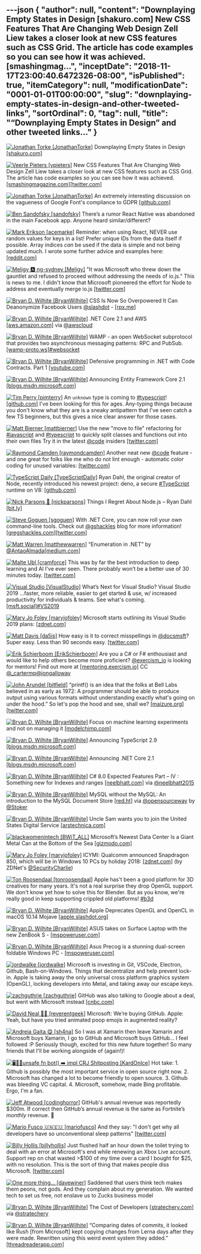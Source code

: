 ---json
{
  "author": null,
  "content": "Downplaying Empty States in Design [shakuro.com] New CSS Features That Are Changing Web Design              Zell Liew takes a closer look at new CSS features such as CSS Grid. The article has code examples so you can see how it was achieved. [smashingmag...",
  "inceptDate": "2018-11-17T23:00:40.6472326-08:00",
  "isPublished": true,
  "itemCategory": null,
  "modificationDate": "0001-01-01T00:00:00",
  "slug": "downplaying-empty-states-in-design-and-other-tweeted-links",
  "sortOrdinal": 0,
  "tag": null,
  "title": "“Downplaying Empty States in Design” and other tweeted links…"
}
---

[<img alt="Jonathan Torke [JonathanTorke]" src="https://songhay.blob.core.windows.net:443/shared-social-twitter/JonathanTorke.jpg">](https://t.co/xJko0PKiSE) Downplaying Empty States in Design [[shakuro.com]](https://shakuro.com/blog/downplaying-empty-states-in-design)

[<img alt="Veerle Pieters [vpieters]" src="https://songhay.blob.core.windows.net:443/shared-social-twitter/vpieters.png">](http://t.co/A4ZEwCEPEs) New CSS Features That Are Changing Web Design Zell Liew takes a closer look at new CSS features such as CSS Grid. The article has code examples so you can see how it was achieved. [[smashingmagazine.com]](https://www.smashingmagazine.com/2018/05/future-of-web-design/)[[twitter.com]](https://twitter.com/vpieters/status/1004683889821077506/photo/1)

[<img alt="Jonathan Torke [JonathanTorke]" src="https://songhay.blob.core.windows.net:443/shared-social-twitter/JonathanTorke.jpg">](https://t.co/xJko0PKiSE) An extremely interesting discussion on the vagueness of Google Font's compliance to GDPR [[github.com]](https://github.com/google/fonts/issues/1495)

[<img alt="Ben Sandofsky [sandofsky]" src="https://songhay.blob.core.windows.net:443/shared-social-twitter/sandofsky.jpg">](https://t.co/dkm4Y9BqYx) There’s a rumor React Native was abandoned in the main Facebook app. Anyone heard similar/different? 

[<img alt="Mark Erikson [acemarke]" src="https://songhay.blob.core.windows.net:443/shared-social-twitter/acemarke.jpg">](https://t.co/ZGhMzNeGtN) Reminder: when using React, NEVER use random values for keys in a list! Prefer unique IDs from the data itself if possible. Array indices _can_ be used if the data is simple and not being updated much. I wrote some further advice and examples here: [[reddit.com]](https://www.reddit.com/r/reactjs/comments/8o5oqe/beginners_thread_easy_question_june_2018/e05jfu8/?context=3)

[<img alt="Meligy 🅰️ ng-sydney [Meligy]" src="https://songhay.blob.core.windows.net:443/shared-social-twitter/Meligy.jpeg">](https://t.co/l318930X1B) "It was Microsoft who threw down the gauntlet and refused to proceed without addressing the needs of io.js." This is news to me. I didn't know that Microsoft pioneered the effort for Node to address and eventually merge io.js [[twitter.com]](https://twitter.com/dshaw/status/1003628628939337729)

[<img alt="Bryan D. Wilhite [BryanWilhite]" src="https://songhay.blob.core.windows.net:443/shared-social-twitter/BryanWilhite.jpeg">](http://t.co/UNdqV0Z1zz) CSS Is Now So Overpowered It Can Deanonymize Facebook Users [@slashdot](http://twitter.com/@slashdot) - [[rpx.me]](http://rpx.me/hc-cm)

[<img alt="Bryan D. Wilhite [BryanWilhite]" src="https://songhay.blob.core.windows.net:443/shared-social-twitter/BryanWilhite.jpeg">](http://t.co/UNdqV0Z1zz) .NET Core 2.1 and AWS [[aws.amazon.com]](https://aws.amazon.com/blogs/developer/net-core-2-1-and-aws/) via [@awscloud](http://twitter.com/@awscloud)

[<img alt="Bryan D. Wilhite [BryanWilhite]" src="https://songhay.blob.core.windows.net:443/shared-social-twitter/BryanWilhite.jpeg">](http://t.co/UNdqV0Z1zz) WAMP - an open WebSocket subprotocol that provides two asynchronous messaging patterns: RPC and PubSub. [[wamp-proto.ws]](http://wamp-proto.ws)[#websocket](http://twitter.com/search?q='%23websocket)

[<img alt="Bryan D. Wilhite [BryanWilhite]" src="https://songhay.blob.core.windows.net:443/shared-social-twitter/BryanWilhite.jpeg">](http://t.co/UNdqV0Z1zz) Defensive programming in .NET with Code Contracts. Part 1 [[youtube.com]](https://www.youtube.com/watch?v=oLUkB076yz0)

[<img alt="Bryan D. Wilhite [BryanWilhite]" src="https://songhay.blob.core.windows.net:443/shared-social-twitter/BryanWilhite.jpeg">](http://t.co/UNdqV0Z1zz) Announcing Entity Framework Core 2.1 [[blogs.msdn.microsoft.com]](https://blogs.msdn.microsoft.com/dotnet/2018/05/30/announcing-entity-framework-core-2-1/)

[<img alt="Tim Perry [pimterry]" src="https://songhay.blob.core.windows.net:443/shared-social-twitter/pimterry.jpg">](https://t.co/IVK3sdH90F) An `unknown` type is coming to [#typescript](http://twitter.com/search?q='%23typescript)! [[github.com]](https://github.com/Microsoft/TypeScript/pull/24439) I've been looking for this for ages. Any-typing things because you don't know what they are is a sneaky antipattern that I've seen catch a few TS beginners, but this gives a nice clear answer for those cases. 

[<img alt="Matt Bierner [mattbierner]" src="https://songhay.blob.core.windows.net:443/shared-social-twitter/mattbierner.jpg">](https://t.co/NnCC3iFhHa) Use the new "move to file" refactoring for [#javascript](http://twitter.com/search?q='%23javascript) and [#typescript](http://twitter.com/search?q='%23typescript) to quickly split classes and functions out into their own files Try it in the latest [@code](http://twitter.com/@code) insiders [[twitter.com]](https://twitter.com/mattbierner/status/1003703683123560448/photo/1)

[<img alt="Raymond Camden [raymondcamden]" src="https://songhay.blob.core.windows.net:443/shared-social-twitter/raymondcamden.jpg">](https://t.co/VH4RpkQlKu) Another neat new [@code](http://twitter.com/@code) feature - and one great for folks like me who do not lint enough - automatic color coding for unused variables: [[twitter.com]](https://twitter.com/raymondcamden/status/1004005584180600832/photo/1)

[<img alt="TypeScript Daily [TypeScriptDaily]" src="https://songhay.blob.core.windows.net:443/shared-social-twitter/TypeScriptDaily.jpg">](https://t.co/M5FGMV4Cva) Ryan Dahl, the original creator of Node, recently introduced his newest project: deno, a secure [#TypeScript](http://twitter.com/search?q='%23TypeScript) runtime on V8: [[github.com]](https://github.com/ry/deno)

[<img alt="Nick Parsons 🚀 [nickparsons]" src="https://songhay.blob.core.windows.net:443/shared-social-twitter/nickparsons.jpg">](https://t.co/MaZ05UyoKv) Things I Regret About Node.js – Ryan Dahl [[bit.ly]](http://bit.ly/2Ju4ZrF)

[<img alt="Steve Goguen [sgoguen]" src="https://songhay.blob.core.windows.net:443/shared-social-twitter/sgoguen.jpg">](https://twitter.com/sgoguen) With .NET Core, you can now roll your own command-line tools. Check out [@gshackles](http://twitter.com/@gshackles) blog for more information! [[gregshackles.com]](https://gregshackles.com/writing-net-core-global-tools-with-fsharp/)[[twitter.com]](https://twitter.com/sgoguen/status/1004021064010104832/video/1)

[<img alt="Matt Warren [matthewwarren]" src="https://songhay.blob.core.windows.net:443/shared-social-twitter/matthewwarren.jpg">](https://t.co/aUoVqLXQJU) “Enumeration in .NET” by [@AntaoAlmada](http://twitter.com/@AntaoAlmada)[[medium.com]](https://medium.com/@antao.almada/enumeration-in-net-d5674921512e)

[<img alt="Malte Ubl [cramforce]" src="https://songhay.blob.core.windows.net:443/shared-social-twitter/cramforce.jpg">](https://t.co/492oKgxX25) This was by far the best introduction to deep learning and AI I’ve ever seen. There probably won’t be a better use of 30 minutes today. [[twitter.com]](https://twitter.com/jsconfeu/status/1004329485695705088)

[<img alt="Visual Studio [VisualStudio]" src="https://songhay.blob.core.windows.net:443/shared-social-twitter/VisualStudio.jpg">](http://t.co/OqnL9IGcUY) What’s Next for Visual Studio? Visual Studio 2019 ...faster, more reliable, easier to get started &amp; use, w/ increased productivity for individuals &amp; teams. See what's coming. [[msft.social]](http://msft.social/3AIVRg)[#VS2019](http://twitter.com/search?q='%23VS2019)

[<img alt="Mary Jo Foley [maryjofoley]" src="https://songhay.blob.core.windows.net:443/shared-social-twitter/maryjofoley.png">](http://t.co/qJf6Vbi9nq) Microsoft starts outlining its Visual Studio 2019 plans: [[zdnet.com]](https://www.zdnet.com/article/microsoft-starts-outlining-its-visual-studio-2019-plans/)

[<img alt="Matt Davis [da5is]" src="https://songhay.blob.core.windows.net:443/shared-social-twitter/da5is.jpg">](https://t.co/TLcfxumJ44) How easy is it to correct misspellings in [@docsmsft](http://twitter.com/@docsmsft)? Super easy. Less than 90 seconds easy. [[twitter.com]](https://twitter.com/da5is/status/1004393041384411138/video/1)

[<img alt="Erik Schierboom [ErikSchierboom]" src="https://songhay.blob.core.windows.net:443/shared-social-twitter/ErikSchierboom.jpeg">](https://t.co/WXoNxJk0zK) Are you a C# or F# enthousiast and would like to help others become more proficient? [@exercism_io](http://twitter.com/@exercism_io) is looking for mentors! Find out more at [[mentoring.exercism.io]](http://mentoring.exercism.io/) CC [@_cartermp](http://twitter.com/@_cartermp)[@jongalloway](http://twitter.com/@jongalloway)

[<img alt="John Arundel [bitfield]" src="https://songhay.blob.core.windows.net:443/shared-social-twitter/bitfield.jpeg">](https://t.co/OfjPk1VNvq) “printf() is an idea that the folks at Bell Labs believed in as early as 1972: A programmer should be able to produce output using various formats without understanding exactly what's going on under the hood.” So let's pop the hood and see, shall we? [[maizure.org]](http://www.maizure.org/projects/printf/index.html)[[twitter.com]](https://twitter.com/bitfield/status/1004453648997511168/photo/1)

[<img alt="Bryan D. Wilhite [BryanWilhite]" src="https://songhay.blob.core.windows.net:443/shared-social-twitter/BryanWilhite.jpeg">](http://t.co/UNdqV0Z1zz) Focus on machine learning experiments and not on managing it [[modelchimp.com]](http://modelchimp.com)

[<img alt="Bryan D. Wilhite [BryanWilhite]" src="https://songhay.blob.core.windows.net:443/shared-social-twitter/BryanWilhite.jpeg">](http://t.co/UNdqV0Z1zz) Announcing TypeScript 2.9 [[blogs.msdn.microsoft.com]](https://blogs.msdn.microsoft.com/typescript/2018/05/31/announcing-typescript-2-9/)

[<img alt="Bryan D. Wilhite [BryanWilhite]" src="https://songhay.blob.core.windows.net:443/shared-social-twitter/BryanWilhite.jpeg">](http://t.co/UNdqV0Z1zz) Announcing .NET Core 2.1 [[blogs.msdn.microsoft.com]](https://blogs.msdn.microsoft.com/dotnet/2018/05/30/announcing-net-core-2-1/)

[<img alt="Bryan D. Wilhite [BryanWilhite]" src="https://songhay.blob.core.windows.net:443/shared-social-twitter/BryanWilhite.jpeg">](http://t.co/UNdqV0Z1zz) C# 8.0 Expected Features Part – IV : Something new for Indexes and ranges [[neelbhatt.com]](https://neelbhatt.com/2018/05/26/c-8-0-expected-features-part-iv-something-new-for-indexes-and-ranges/) via [@neelbhatt2015](http://twitter.com/@neelbhatt2015)

[<img alt="Bryan D. Wilhite [BryanWilhite]" src="https://songhay.blob.core.windows.net:443/shared-social-twitter/BryanWilhite.jpeg">](http://t.co/UNdqV0Z1zz) MySQL without the MySQL: An introduction to the MySQL Document Store [[red.ht]](https://red.ht/2soFMVR) via [@opensourceway](http://twitter.com/@opensourceway) by [@Stoker](http://twitter.com/@Stoker)

[<img alt="Bryan D. Wilhite [BryanWilhite]" src="https://songhay.blob.core.windows.net:443/shared-social-twitter/BryanWilhite.jpeg">](http://t.co/UNdqV0Z1zz) Uncle Sam wants you to join the United States Digital Service [[arstechnica.com]](https://arstechnica.com/?post_type=post&p=1318307)

[<img alt="blackwomenintech [BWiT_ALL]" src="https://songhay.blob.core.windows.net:443/shared-social-twitter/BWiT_ALL.jpeg">](https://t.co/Z1JeN5MH6T) Microsoft’s Newest Data Center Is a Giant Metal Can at the Bottom of the Sea [[gizmodo.com]](https://gizmodo.com/microsofts-newest-data-center-is-a-giant-metal-can-at-t-1826606291/amp)

[<img alt="Mary Jo Foley [maryjofoley]" src="https://songhay.blob.core.windows.net:443/shared-social-twitter/maryjofoley.png">](http://t.co/qJf6Vbi9nq) ICYMI: Qualcomm announced Snapdragon 850, which will be in Windows 10 PCs by holiday 2018: [[zdnet.com]](https://www.zdnet.com/article/qualcomm-launches-snapdragon-850-platform-boosts-always-connected-windows-10-pcs/) (by ZDNet's [@SecurityCharlie](http://twitter.com/@SecurityCharlie)) 

[<img alt="Ton Roosendaal [tonroosendaal]" src="https://songhay.blob.core.windows.net:443/shared-social-twitter/tonroosendaal.jpg">](http://t.co/qyUTJwDz4a) Apple has't been a good platform for 3D creatives for many years. It's not a real surprise they drop OpenGL support. We don't know yet how to solve this for Blender. But as you know, we're really good in keep supporting crippled old platforms! [#b3d](http://twitter.com/search?q='%23b3d)

[<img alt="Bryan D. Wilhite [BryanWilhite]" src="https://songhay.blob.core.windows.net:443/shared-social-twitter/BryanWilhite.jpeg">](http://t.co/UNdqV0Z1zz) Apple Deprecates OpenGL and OpenCL in macOS 10.14 Mojave [[apple.slashdot.org]](https://apple.slashdot.org/story/18/06/05/1719205/apple-deprecates-opengl-and-opencl-in-macos-1014-mojave?utm_source=rss1.0mainlinkanon&utm_medium=feed)

[<img alt="Bryan D. Wilhite [BryanWilhite]" src="https://songhay.blob.core.windows.net:443/shared-social-twitter/BryanWilhite.jpeg">](http://t.co/UNdqV0Z1zz) ASUS takes on Surface Laptop with the new ZenBook S - [[mspoweruser.com]](https://mspoweruser.com/asus-takes-on-surface-laptop-with-the-new-zenbook-s/)

[<img alt="Bryan D. Wilhite [BryanWilhite]" src="https://songhay.blob.core.windows.net:443/shared-social-twitter/BryanWilhite.jpeg">](http://t.co/UNdqV0Z1zz) Asus Precog is a stunning dual-screen foldable Windows PC - [[mspoweruser.com]](https://mspoweruser.com/asus-precog-is-a-stunning-dual-screen-foldable-windows-pc/)

[<img alt="jordwalke [jordwalke]" src="https://songhay.blob.core.windows.net:443/shared-social-twitter/jordwalke.jpg">](https://t.co/puFYTCPJDz) Microsoft is investing in Git, VSCode, Electron, Github, Bash-on-Windows. Things that decentralize and help prevent lock-in. Apple is taking away the only universal cross platform graphics system (OpenGL), locking developers into Metal, and taking away our escape keys. 

[<img alt="zachguthrie [zachguthrie]" src="https://songhay.blob.core.windows.net:443/shared-social-twitter/zachguthrie.jpg">](https://t.co/cYjjYhkYJm) GitHub was also talking to Google about a deal, but went with Microsoft instead [[cnbc.com]](https://www.cnbc.com/2018/06/05/github-interest-from-google-and-others-revenue-about-300-million.html?__source=sharebar%7Ctwitter&par=sharebar)

[<img alt="David Neal 🥓🥑 [reverentgeek]" src="https://songhay.blob.core.windows.net:443/shared-social-twitter/reverentgeek.jpg">](https://t.co/rT8gMowJWW) Microsoft: We’re buying GitHub. Apple: Yeah, but have you tried animated poop emojis in augmented reality? 

[<img alt="Andreia Gaita 😋 [sh4na]" src="https://songhay.blob.core.windows.net:443/shared-social-twitter/sh4na.jpg">](https://t.co/5r4AvlgghR) So I was at Xamarin then leave Xamarin and Microsoft buys Xamarin, I go to GitHub and Microsoft buys GitHub... I feel followed :P Seriously though, excited for this new future together! So many friends that I'll be working alongside of (again!)! 

[<img alt="🖥️🏳️‍🌈unsafe fn bot() ➡️ impl CRJ Shitposting [KardOnIce]" src="https://songhay.blob.core.windows.net:443/shared-social-twitter/KardOnIce.jpg">](https://twitter.com/KardOnIce) Hot take: 1. Github is possibly the most important service in open source right now. 2. Microsoft has changed a lot to become friendly to open source. 3. Github was bleeding VC capital. 4. Microsoft, somehow, made Bing profitable. Ergo, I'm a fan. 

[<img alt="Jeff Atwood [codinghorror]" src="https://songhay.blob.core.windows.net:443/shared-social-twitter/codinghorror.png">](http://t.co/rM9N1bQpLr) GitHub's annual revenue was reportedly $300m. If correct then GitHub’s annual revenue is the same as Fortnite’s *monthly* revenue. 🤔 

[<img alt="Mario Fusco 🇺🇳🇪🇺 [mariofusco]" src="https://songhay.blob.core.windows.net:443/shared-social-twitter/mariofusco.jpg">](https://t.co/IBdw5WLvHl) And they say: "I don't get why all developers have so unconventional sleep patterns" [[twitter.com]](https://twitter.com/mariofusco/status/1003684748139683840/photo/1)

[<img alt="Billy Hollis [billyhollis]" src="https://songhay.blob.core.windows.net:443/shared-social-twitter/billyhollis.jpg">](https://t.co/LvJEYRzwk5) Just flushed half an hour down the toilet trying to deal with an error at Microsoft's end while renewing an Xbox Live account. Support rep on chat wasted &gt;$100 of my time over a card I bought for $25, with no resolution. This is the sort of thing that makes people diss Microsoft. [[twitter.com]](https://twitter.com/billyhollis/status/1004513572716720128/photo/1)

[<img alt="One more thing... [davewiner]" src="https://songhay.blob.core.windows.net:443/shared-social-twitter/davewiner.jpg">](https://t.co/ztgzDGiyOj) Saddened that users think tech makes them peons, not gods. And they complain about my generation. We wanted tech to set us free, not enslave us to Zucks business model 

[<img alt="Bryan D. Wilhite [BryanWilhite]" src="https://songhay.blob.core.windows.net:443/shared-social-twitter/BryanWilhite.jpeg">](http://t.co/UNdqV0Z1zz) The Cost of Developers [[stratechery.com]](https://stratechery.com/2018/the-cost-of-developers/) via [@stratechery](http://twitter.com/@stratechery)

[<img alt="Bryan D. Wilhite [BryanWilhite]" src="https://songhay.blob.core.windows.net:443/shared-social-twitter/BryanWilhite.jpeg">](http://t.co/UNdqV0Z1zz) “Comparing dates of commits, it looked like Rush [from Microsoft] kept copying changes from Lerna days after they were made. Rewritten using this weird event system they added.” [[threadreaderapp.com]](https://threadreaderapp.com/thread/1002696910266773505.html)
